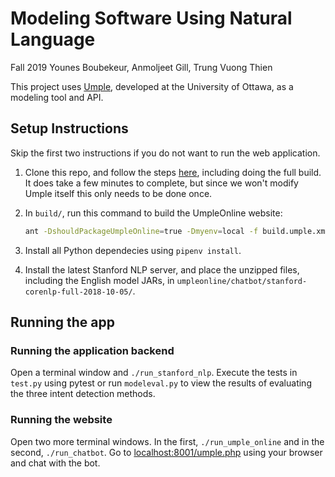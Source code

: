# Modeling Software Using Natural Language

Fall 2019
Younes Boubekeur, Anmoljeet Gill, Trung Vuong Thien

This project uses [Umple](http://umple.org/), developed at the University of Ottawa, as a modeling tool and API.

## Setup Instructions

Skip the first two instructions if you do not want to run the web application.

1. Clone this repo, and follow the steps [here](https://github.com/umple/Umple/wiki/SettingUpLocalUmpleOnlineWebServer), including doing the full build. It does take a few minutes to complete, but since we won't modify Umple itself this only needs to be done once.

2. In `build/`, run this command to build the UmpleOnline website:

    ```bash
    ant -DshouldPackageUmpleOnline=true -Dmyenv=local -f build.umple.xml packageUmpleonline
    ```

3. Install all Python dependecies using `pipenv install`.

4. Install the latest Stanford NLP server, and place the unzipped files, including the English model JARs, in `umpleonline/chatbot/stanford-corenlp-full-2018-10-05/`.

## Running the app

### Running the application backend
Open a terminal window and `./run_stanford_nlp`. Execute the tests in `test.py` using pytest or run `modeleval.py` to view the results of evaluating the three intent detection methods.

### Running the website
Open two more terminal windows. In the first, `./run_umple_online` and in the second, `./run_chatbot`.
Go to [localhost:8001/umple.php](http://localhost:8001/umple.php) using your browser and chat with the bot.